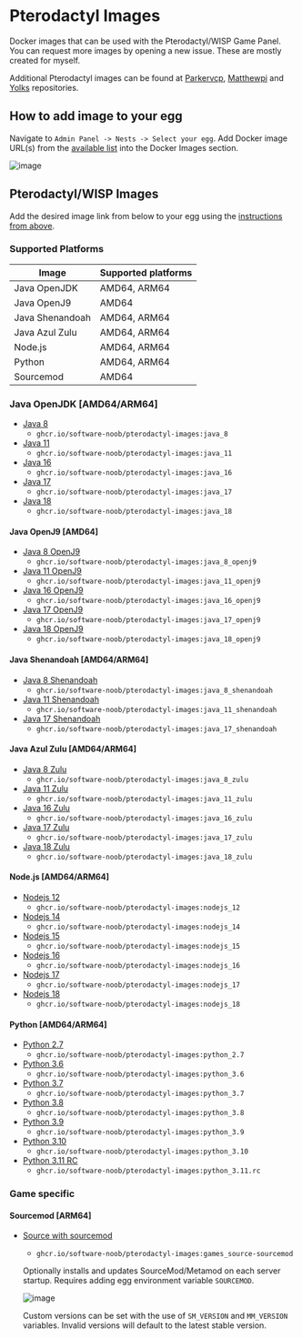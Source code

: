 # Pterodactyl Images

Docker images that can be used with the Pterodactyl/WISP Game Panel. You can request more images by opening a new issue. These are mostly created for myself.

Additional Pterodactyl images can be found at [Parkervcp](https://github.com/parkervcp/images), [Matthewpi](https://github.com/matthewpi/images) and [Yolks](https://github.com/pterodactyl/yolks) repositories.

## How to add image to your egg

Navigate to `Admin Panel -> Nests -> Select your egg`. Add Docker image URL(s) from the [available list](https://github.com/Software-Noob/pterodactyl-images#pterodactylwisp-images) into the Docker Images section.

![image](https://user-images.githubusercontent.com/10975908/120903180-56719d80-c64d-11eb-8666-02de8ea80701.png)

## Pterodactyl/WISP Images

Add the desired image link from below to your egg using the [instructions from above](https://github.com/Software-Noob/pterodactyl-images#pterodactyl-images).

### Supported Platforms

| Image           | Supported platforms |
| --------------- | ------------------- |
| Java OpenJDK    | AMD64, ARM64        |
| Java OpenJ9     | AMD64               |
| Java Shenandoah | AMD64, ARM64        |
| Java Azul Zulu  | AMD64, ARM64        |
| Node.js         | AMD64, ARM64        |
| Python          | AMD64, ARM64        |
| Sourcemod       | AMD64               |

### Java OpenJDK [AMD64/ARM64]

- [Java 8](https://github.com/Software-Noob/pterodactyl-images/tree/main/java/8)
  - `ghcr.io/software-noob/pterodactyl-images:java_8`
- [Java 11](https://github.com/Software-Noob/pterodactyl-images/tree/main/java/11)
  - `ghcr.io/software-noob/pterodactyl-images:java_11`
- [Java 16](https://github.com/Software-Noob/pterodactyl-images/tree/main/java/16)
  - `ghcr.io/software-noob/pterodactyl-images:java_16`
- [Java 17](https://github.com/Software-Noob/pterodactyl-images/tree/main/java/17)
  - `ghcr.io/software-noob/pterodactyl-images:java_17`
- [Java 18](https://github.com/Software-Noob/pterodactyl-images/tree/main/java/18)
  - `ghcr.io/software-noob/pterodactyl-images:java_18`

#### Java OpenJ9 [AMD64]

- [Java 8 OpenJ9](https://github.com/Software-Noob/pterodactyl-images/tree/main/java-openj9/8)
  - `ghcr.io/software-noob/pterodactyl-images:java_8_openj9`
- [Java 11 OpenJ9](https://github.com/Software-Noob/pterodactyl-images/tree/main/java-openj9/11)
  - `ghcr.io/software-noob/pterodactyl-images:java_11_openj9`
- [Java 16 OpenJ9](https://github.com/Software-Noob/pterodactyl-images/tree/main/java-openj9/16)
  - `ghcr.io/software-noob/pterodactyl-images:java_16_openj9`
- [Java 17 OpenJ9](https://github.com/Software-Noob/pterodactyl-images/tree/main/java-openj9/17)
  - `ghcr.io/software-noob/pterodactyl-images:java_17_openj9`
- [Java 18 OpenJ9](https://github.com/Software-Noob/pterodactyl-images/tree/main/java-openj9/18)
  - `ghcr.io/software-noob/pterodactyl-images:java_18_openj9`

#### Java Shenandoah [AMD64/ARM64]

- [Java 8 Shenandoah](https://github.com/Software-Noob/pterodactyl-images/tree/main/java-shenandoah/8)
  - `ghcr.io/software-noob/pterodactyl-images:java_8_shenandoah`
- [Java 11 Shenandoah](https://github.com/Software-Noob/pterodactyl-images/tree/main/java-shenandoah/11)
  - `ghcr.io/software-noob/pterodactyl-images:java_11_shenandoah`
- [Java 17 Shenandoah](https://github.com/Software-Noob/pterodactyl-images/tree/main/java-shenandoah/17)
  - `ghcr.io/software-noob/pterodactyl-images:java_17_shenandoah`

#### Java Azul Zulu [AMD64/ARM64]

- [Java 8 Zulu](https://github.com/Software-Noob/pterodactyl-images/tree/main/java-zulu/8)
  - `ghcr.io/software-noob/pterodactyl-images:java_8_zulu`
- [Java 11 Zulu](https://github.com/Software-Noob/pterodactyl-images/tree/main/java-zulu/11)
  - `ghcr.io/software-noob/pterodactyl-images:java_11_zulu`
- [Java 16 Zulu](https://github.com/Software-Noob/pterodactyl-images/tree/main/java-zulu/16)
  - `ghcr.io/software-noob/pterodactyl-images:java_16_zulu`
- [Java 17 Zulu](https://github.com/Software-Noob/pterodactyl-images/tree/main/java-zulu/17)
  - `ghcr.io/software-noob/pterodactyl-images:java_17_zulu`
- [Java 18 Zulu](https://github.com/Software-Noob/pterodactyl-images/tree/main/java-zulu/18)
  - `ghcr.io/software-noob/pterodactyl-images:java_18_zulu`

#### Node.js [AMD64/ARM64]

- [Nodejs 12](https://github.com/Software-Noob/pterodactyl-images/tree/main/nodejs/12)
  - `ghcr.io/software-noob/pterodactyl-images:nodejs_12`
- [Nodejs 14](https://github.com/Software-Noob/pterodactyl-images/tree/main/nodejs/14)
  - `ghcr.io/software-noob/pterodactyl-images:nodejs_14`
- [Nodejs 15](https://github.com/Software-Noob/pterodactyl-images/tree/main/nodejs/15)
  - `ghcr.io/software-noob/pterodactyl-images:nodejs_15`
- [Nodejs 16](https://github.com/Software-Noob/pterodactyl-images/tree/main/nodejs/16)
  - `ghcr.io/software-noob/pterodactyl-images:nodejs_16`
- [Nodejs 17](https://github.com/Software-Noob/pterodactyl-images/tree/main/nodejs/17)
  - `ghcr.io/software-noob/pterodactyl-images:nodejs_17`
- [Nodejs 18](https://github.com/Software-Noob/pterodactyl-images/tree/main/nodejs/18)
  - `ghcr.io/software-noob/pterodactyl-images:nodejs_18`

#### Python [AMD64/ARM64]

- [Python 2.7](https://github.com/Software-Noob/pterodactyl-images/tree/main/python/2.7)
  - `ghcr.io/software-noob/pterodactyl-images:python_2.7`
- [Python 3.6](https://github.com/Software-Noob/pterodactyl-images/tree/main/python/3.6)
  - `ghcr.io/software-noob/pterodactyl-images:python_3.6`
- [Python 3.7](https://github.com/Software-Noob/pterodactyl-images/tree/main/python/3.7)
  - `ghcr.io/software-noob/pterodactyl-images:python_3.7`
- [Python 3.8](https://github.com/Software-Noob/pterodactyl-images/tree/main/python/3.8)
  - `ghcr.io/software-noob/pterodactyl-images:python_3.8`
- [Python 3.9](https://github.com/Software-Noob/pterodactyl-images/tree/main/python/3.9)
  - `ghcr.io/software-noob/pterodactyl-images:python_3.9`
- [Python 3.10](https://github.com/Software-Noob/pterodactyl-images/tree/main/python/3.10)
  - `ghcr.io/software-noob/pterodactyl-images:python_3.10`
- [Python 3.11 RC](https://github.com/Software-Noob/pterodactyl-images/tree/main/python/3.11)
  - `ghcr.io/software-noob/pterodactyl-images:python_3.11.rc`

### Game specific

#### Sourcemod [ARM64]

- [Source with sourcemod](https://github.com/Software-Noob/pterodactyl-images/tree/main/games/source-sourcemod)
  - `ghcr.io/software-noob/pterodactyl-images:games_source-sourcemod`

  Optionally installs and updates SourceMod/Metamod on each server startup. Requires adding egg environment variable `SOURCEMOD`.

  ![image](https://user-images.githubusercontent.com/10975908/159126935-2e3f2883-3b89-4395-b28d-ab23dad0e5f8.png)

  Custom versions can be set with the use of `SM_VERSION` and `MM_VERSION` variables. Invalid versions will default to the latest stable version.
